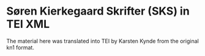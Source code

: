 # Søren Kierkegaard Skrifter (SKS) in TEI XML

The material here was translated into TEI by Karsten Kynde from the
original kn1 format.

